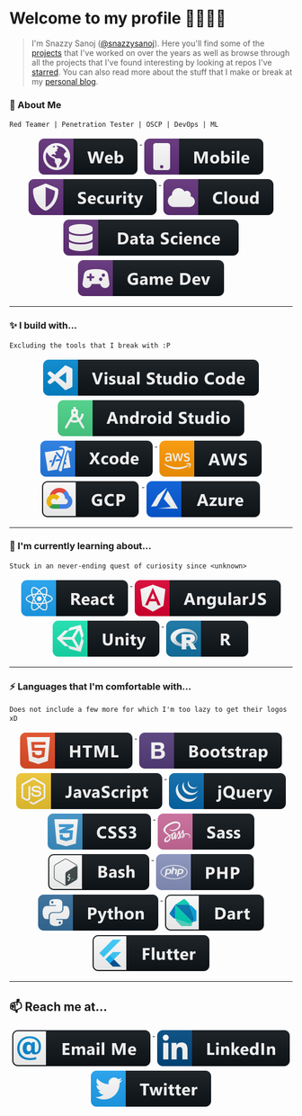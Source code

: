 # Welcome to my profile 🎉🎈🎉🎈
> I'm Snazzy Sanoj ([@snazzysanoj](https://github.com/snazzysanoj)). Here you'll find some of the [projects](https://github.com/snazzysanoj?tab=repositories) that I've worked on over the years as well as browse through all the projects that I've found interesting by looking at repos I've [starred](https://github.com/snazzysanoj?tab=stars). You can also read more about the stuff that I make or break at my  [personal blog](https://snazzysanoj.in). 


### 🔭 About Me
    Red Teamer | Penetration Tester | OSCP | DevOps | ML
    
<p align="center">
  <a href="#">
    <img src="https://raw.githubusercontent.com/snazzysanoj/snazzysanoj/master/assets/web.svg" alt="web" style="vertical-align:top; margin:4px">
  </a>

  <a href="#">
    <img src="https://raw.githubusercontent.com/snazzysanoj/snazzysanoj/master/assets/mobile.svg" alt="mobile" style="vertical-align:top; margin:4px">
  </a>

  <a href="#">
    <img src="https://raw.githubusercontent.com/snazzysanoj/snazzysanoj/master/assets/security.svg" alt="security" style="vertical-align:top; margin:4px">
  </a>

  <a href="#">
    <img src="https://raw.githubusercontent.com/snazzysanoj/snazzysanoj/master/assets/cloud.svg" alt="cloud" style="vertical-align:top; margin:4px">
  </a>

  <a href="#">
    <img src="https://raw.githubusercontent.com/snazzysanoj/snazzysanoj/master/assets/datascience.svg" alt="datascience" style="vertical-align:top; margin:4px">
  </a>

  <a href="#">
    <img src="https://raw.githubusercontent.com/snazzysanoj/snazzysanoj/master/assets/gamedev.svg" alt="gamedev" style="vertical-align:top; margin:4px">
  </a>
</p>

---
### ✨ I build with...
    Excluding the tools that I break with :P
    
<p align="center">
  <a href="#">
    <img src="https://raw.githubusercontent.com/snazzysanoj/snazzysanoj/master/assets/visualstudio_code.svg" alt="visualstudio_code" style="vertical-align:top; margin:4px">
  </a>

  <a href="#">
    <img src="https://raw.githubusercontent.com/snazzysanoj/snazzysanoj/master/assets/android_studio.svg" alt="android_studio" style="vertical-align:top; margin:4px">
  </a>

  <a href="#">
    <img src="https://raw.githubusercontent.com/snazzysanoj/snazzysanoj/master/assets/xcode.svg" alt="xcode" style="vertical-align:top; margin:4px">
  </a>

  <a href="#">
    <img src="https://raw.githubusercontent.com/snazzysanoj/snazzysanoj/master/assets/aws.svg" alt="aws" style="vertical-align:top; margin:4px">
  </a>

  <a href="#">
    <img src="https://raw.githubusercontent.com/snazzysanoj/snazzysanoj/master/assets/gcp.svg" alt="gcp" style="vertical-align:top; margin:4px">
  </a>

  <a href="#">
    <img src="https://raw.githubusercontent.com/snazzysanoj/snazzysanoj/master/assets/azure.svg" alt="azure" style="vertical-align:top; margin:4px">
  </a>
</p>

---
### 🌱 I'm currently learning about... 
    Stuck in an never-ending quest of curiosity since <unknown>
    
<p align="center">
  <a href="#">
    <img src="https://raw.githubusercontent.com/snazzysanoj/snazzysanoj/master/assets/react.svg" alt="react" style="vertical-align:top; margin:4px">
  </a>

  <a href="#">
    <img src="https://raw.githubusercontent.com/snazzysanoj/snazzysanoj/master/assets/angular.svg" alt="angular" style="vertical-align:top; margin:4px">
  </a>

  <a href="#">
    <img src="https://raw.githubusercontent.com/snazzysanoj/snazzysanoj/master/assets/unity.svg" alt="unity" style="vertical-align:top; margin:4px">
  </a>

  <a href="#">
    <img src="https://raw.githubusercontent.com/snazzysanoj/snazzysanoj/master/assets/r.svg" alt="r" style="vertical-align:top; margin:4px">
  </a>
</p>

---
### ⚡ Languages that I'm comfortable with... 
    Does not include a few more for which I'm too lazy to get their logos xD

<p align="center">
  <a href="#">
    <img src="https://raw.githubusercontent.com/snazzysanoj/snazzysanoj/master/assets/html.svg" alt="html" style="vertical-align:top; margin:4px">
  </a>

  <a href="#">
    <img src="https://raw.githubusercontent.com/snazzysanoj/snazzysanoj/master/assets/bootstrap.svg" alt="bootstrap" style="vertical-align:top; margin:4px">
  </a>

  <a href="#">
    <img src="https://raw.githubusercontent.com/snazzysanoj/snazzysanoj/master/assets/js.svg" alt="js" style="vertical-align:top; margin:4px">
  </a>

  <a href="#">
    <img src="https://raw.githubusercontent.com/snazzysanoj/snazzysanoj/master/assets/jquery.svg" alt="jquery" style="vertical-align:top; margin:4px">
  </a>

  <a href="#">
    <img src="https://raw.githubusercontent.com/snazzysanoj/snazzysanoj/master/assets/css3.svg" alt="css3" style="vertical-align:top; margin:4px">
  </a>

  <a href="#">
    <img src="https://raw.githubusercontent.com/snazzysanoj/snazzysanoj/master/assets/sass.svg" alt="sass" style="vertical-align:top; margin:4px">
  </a>

  <a href="#">
    <img src="https://raw.githubusercontent.com/snazzysanoj/snazzysanoj/master/assets/bash.svg" alt="bash" style="vertical-align:top; margin:4px">
  </a>

  <a href="#">
    <img src="https://raw.githubusercontent.com/snazzysanoj/snazzysanoj/master/assets/php.svg" alt="php" style="vertical-align:top; margin:4px">
  </a>

  <a href="#">
    <img src="https://raw.githubusercontent.com/snazzysanoj/snazzysanoj/master/assets/python.svg" alt="python" style="vertical-align:top; margin:4px">
  </a>

  <a href="#">
    <img src="https://raw.githubusercontent.com/snazzysanoj/snazzysanoj/master/assets/dart_colour.svg" alt="dart_colour" style="vertical-align:top; margin:4px">
  </a>

  <a href="#">
    <img src="https://raw.githubusercontent.com/snazzysanoj/snazzysanoj/master/assets/flutter.svg" alt="flutter" style="vertical-align:top; margin:4px">
  </a>

</p>

---
## 📫 Reach me at...

<p align="center">
  <a href="mailto:snazzysanoj@gmail.com">
    <img src="https://raw.githubusercontent.com/snazzysanoj/snazzysanoj/master/assets/email_me.svg" alt="email_me" style="vertical-align:top; margin:4px">
  </a>

  <a href="https://www.linkedin.com/in/snazzysanoj/">
    <img src="https://raw.githubusercontent.com/snazzysanoj/snazzysanoj/master/assets/linkedin.svg" alt="linkedin" style="vertical-align:top; margin:4px">
  </a>

  <a href="https://twitter.com/snazzysanoj">
    <img src="https://raw.githubusercontent.com/snazzysanoj/snazzysanoj/master/assets/twitter.svg" alt="twitter" style="vertical-align:top; margin:4px">
  </a>
</p>

<!--

Nothing to see here, just hiding a flag here for no reason, coz why not?   ¯\_(ツ)_/¯
flag{b25ac1e50e4dc71c2b80f33c164e1d24}

-->

